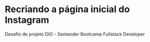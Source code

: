 # Recriando a página inicial do Instagram
Desafio de projeto DIO - Santander Bootcamp Fullstack Developer

